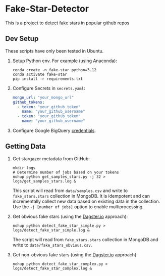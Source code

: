 # Fake-Star-Detector

This is a project to detect fake stars in popular github repos

## Dev Setup

These scripts have only been tested in Ubuntu.

1. Setup Python env. For example (using Anaconda):

    ```shell
    conda create -n fake-star python=3.12
    conda activate fake-star
    pip install -r requirements.txt
    ```

2. Configure Secrets in `secrets.yaml`:

    ```yaml
    mongo_url: "your_mongo_url"
    github_tokens:
      - token: "your_github_token"
        name: "your_github_username"
      - token: "your_github_token"
        name: "your_github_username"
    ```

3. Configure Google BigQuery [credentials](https://cloud.google.com/bigquery/docs/authentication#client-libs).

## Getting Data

1. Get stargazer metadata from GitHub:

    ```shell
    mkdir logs
    # Determine number of jobs based on your tokens
    nohup python get_samples_stars.py -j 32 > logs/get_samples_stars.log & 
    ```

    This script will read from `data/samples.csv` and write to `fake_stars.stars` collection in MongoDB. It is idempotent and can incrementally collect new data based on existing data in the collection. Use the `-j [number of jobs]` option to enable multiprocessing.

2. Get obvious fake stars (using the [Dagster.io](https://dagster.io/blog/fake-stars) approach):

    ```shell
    nohup python detect_fake_star_simple.py > logs/detect_fake_star_simple.log &
    ```

    The script will read from `fake_stars.stars` collection in MongoDB and write to `data/fake_stars_obvious.csv`.

3. Get non-obvious fake stars (using the [Dagster.io](https://dagster.io/blog/fake-stars) approach):

    ```shell
    nohup python detect_fake_star_complex.py > logs/detect_fake_star_complex.log &
    ```

